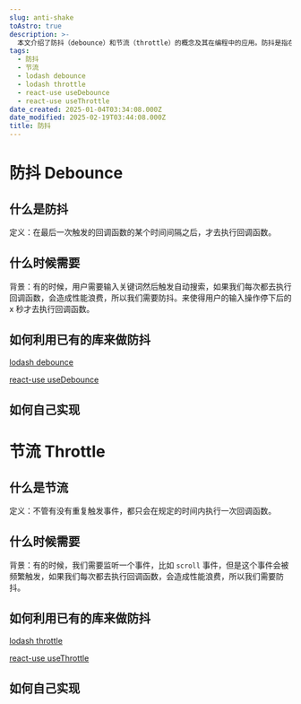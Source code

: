 ```yaml
---
slug: anti-shake
toAstro: true
description: >-
  本文介绍了防抖（debounce）和节流（throttle）的概念及其在编程中的应用。防抖是指在最后一次触发事件后的特定时间间隔后执行回调函数，适用于如用户输入搜索关键词等场景，以避免频繁执行回调导致的性能浪费。节流则是指在规定时间内只执行一次回调函数，适用于如监听滚动事件等频繁触发的事件，同样为了优化性能。文中还提供了使用lodash和react-use库实现防抖和节流的方法，并简要说明了如何自行实现这两种技术。
tags:
  - 防抖
  - 节流
  - lodash debounce
  - lodash throttle
  - react-use useDebounce
  - react-use useThrottle
date_created: 2025-01-04T03:34:08.000Z
date_modified: 2025-02-19T03:44:08.000Z
title: 防抖
---
```


# 防抖 Debounce

## 什么是防抖

定义：在最后一次触发的回调函数的某个时间间隔之后，才去执行回调函数。

## 什么时候需要

背景：有的时候，用户需要输入关键词然后触发自动搜索，如果我们每次都去执行回调函数，会造成性能浪费，所以我们需要防抖。来使得用户的输入操作停下后的 x 秒才去执行回调函数。

## 如何利用已有的库来做防抖

[lodash debounce](<https://lodash.com/docs/4.17.15#debounce>)

[react-use useDebounce](<https://github.com/streamich/react-use/blob/master/docs/useDebounce.md>)

## 如何自己实现

# 节流 Throttle

## 什么是节流

定义：不管有没有重复触发事件，都只会在规定的时间内执行一次回调函数。

## 什么时候需要

背景：有的时候，我们需要监听一个事件，比如 `scroll` 事件，但是这个事件会被频繁触发，如果我们每次都去执行回调函数，会造成性能浪费，所以我们需要防抖。

## 如何利用已有的库来做防抖

[lodash throttle](<https://lodash.com/docs/4.17.15#throttle>)

[react-use useThrottle](<https://github.com/streamich/react-use/blob/master/docs/useThrottle.md>)

## 如何自己实现
